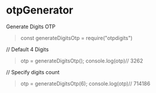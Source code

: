 # otpGenerator
Generate Digits OTP

>const generateDigitsOtp = require("otpdigits")

// Default 4 Digits
>otp = generateDigitsOtp();
>console.log(otp)// 3262

// Specify digits count
>otp = generateDigitsOtp(6);
>console.log(otp)// 714186
